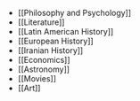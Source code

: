 
- [[Philosophy and Psychology]]
- [[Literature]]
- [[Latin American History]]
- [[European History]]
- [[Iranian History]]
- [[Economics]]
- [[Astronomy]]
- [[Movies]]
- [[Art]]
